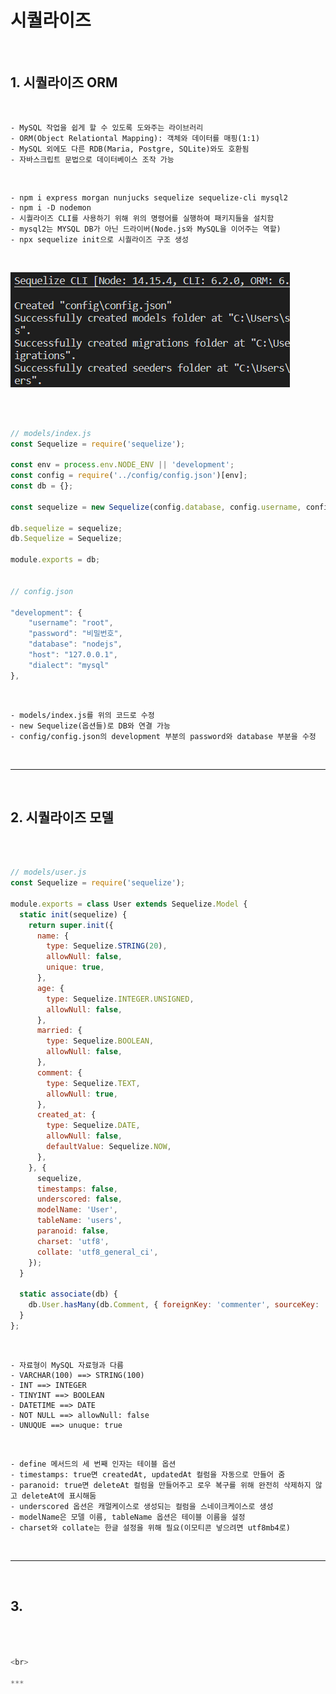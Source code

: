 # 시퀄라이즈

<br>

## 1. 시퀄라이즈 ORM

<br>
    
    - MySQL 작업을 쉽게 할 수 있도록 도와주는 라이브러리
    - ORM(Object Relationtal Mapping): 객체와 데이터를 매핑(1:1)
    - MySQL 외에도 다른 RDB(Maria, Postgre, SQLite)와도 호환됨
    - 자바스크립트 문법으로 데이터베이스 조작 가능

<br>

    - npm i express morgan nunjucks sequelize sequelize-cli mysql2
    - npm i -D nodemon
    - 시퀄라이즈 CLI를 사용하기 위해 위의 명령어를 실행하여 패키지들을 설치함
    - mysql2는 MYSQL DB가 아닌 드라이버(Node.js와 MySQL을 이어주는 역할)
    - npx sequelize init으로 시퀄라이즈 구조 생성

<br>

![sequelize](https://github.com/daldalhada/Express/blob/main/image/7/7-2/Express1.PNG)

<br>

```javascript

// models/index.js
const Sequelize = require('sequelize');

const env = process.env.NODE_ENV || 'development';
const config = require('../config/config.json')[env];
const db = {};

const sequelize = new Sequelize(config.database, config.username, config.password, config);

db.sequelize = sequelize;
db.Sequelize = Sequelize;

module.exports = db;


// config.json

"development": {
    "username": "root",
    "password": "비밀번호",
    "database": "nodejs",
    "host": "127.0.0.1",
    "dialect": "mysql"
},

```

<br>

    - models/index.js를 위의 코드로 수정
    - new Sequelize(옵션들)로 DB와 연결 가능
    - config/config.json의 development 부분의 password와 database 부분을 수정

<br>

***

<br>

## 2. 시퀄라이즈 모델

<br>

```javascript

// models/user.js
const Sequelize = require('sequelize');

module.exports = class User extends Sequelize.Model {
  static init(sequelize) {
    return super.init({
      name: {
        type: Sequelize.STRING(20),
        allowNull: false,
        unique: true,
      },
      age: {
        type: Sequelize.INTEGER.UNSIGNED,
        allowNull: false,
      },
      married: {
        type: Sequelize.BOOLEAN,
        allowNull: false,
      },
      comment: {
        type: Sequelize.TEXT,
        allowNull: true,
      },
      created_at: {
        type: Sequelize.DATE,
        allowNull: false,
        defaultValue: Sequelize.NOW,
      },
    }, {
      sequelize,
      timestamps: false,
      underscored: false,
      modelName: 'User',
      tableName: 'users',
      paranoid: false,
      charset: 'utf8',
      collate: 'utf8_general_ci',
    });
  }

  static associate(db) {
    db.User.hasMany(db.Comment, { foreignKey: 'commenter', sourceKey: 'id' });
  }
};


```
<br>

    - 자료형이 MySQL 자료형과 다름
    - VARCHAR(100) ==> STRING(100)
    - INT ==> INTEGER
    - TINYINT ==> BOOLEAN
    - DATETIME ==> DATE
    - NOT NULL ==> allowNull: false
    - UNUQUE ==> unuque: true

<br>

    - define 메서드의 세 번째 인자는 테이블 옵션
    - timestamps: true면 createdAt, updatedAt 컬럼을 자동으로 만들어 줌
    - paranoid: true면 deleteAt 컬럼을 만들어주고 로우 복구를 위해 완전히 삭제하지 않고 deleteAt에 표시해둠
    - underscored 옵션은 캐멀케이스로 생성되는 컬럼을 스네이크케이스로 생성
    - modelName은 모델 이름, tableName 옵션은 테이블 이름을 설정
    - charset와 collate는 한글 설정을 위해 필요(이모티콘 넣으려면 utf8mb4로)

<br>

***

<br>

## 3. 

```SQL



<br>

***
